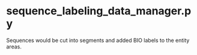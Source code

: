 # sequence_labeling_data_manager.py
  Sequences would be cut into segments and added BIO labels to the entity areas.

